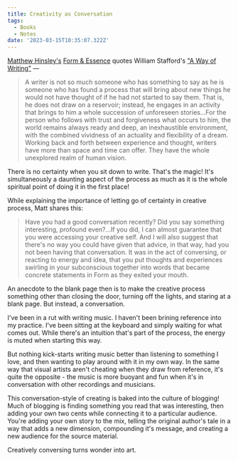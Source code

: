 ```yaml
---
title: Creativity as Conversation
tags:
  - Books
  - Notes
date: '2023-03-15T10:35:07.322Z'
---
```


[Matthew Hinsley's](https://www.matthewhinsley.com/) [Form & Essence](https://www.lulu.com/shop/matthew-hinsley/form-essence/paperback/product-dwke49.html?page=1&pageSize=4) quotes William Stafford's ["A Way of Writing"](http://www2.csudh.edu/ccauthen/451S12/staffort.html) —

> A writer is not so much someone who has something to say as he is someone who has found a process that will bring about new things he would not have thought of if he had not started to say them. That is, he does not draw on a reservoir; instead, he engages in an activity that brings to him a whole succession of unforeseen stories...For the person who follows with trust and forgiveness what occurs to him, the world remains always ready and deep, an inexhaustible environment, with the combined vividness of an actuality and flexibility of a dream. Working back and forth between experience and thought, writers have more than space and time can offer. They have the whole unexplored realm of human vision.

There is no certainty when you sit down to write. That's the magic! It's simultaneously a daunting aspect of the process as much as it is the whole spiritual point of doing it in the first place!

While explaining the importance of letting go of certainty in creative process, Matt shares this:

> Have you had a good conversation recently? Did you say something interesting, profound even?...If you did, I can almost guarantee that you were accessing your creative self. And I will also suggest that there's no way you could have given that advice, in that way, had you not been having that conversation. It was in the act of conversing, or reacting to energy and idea, that you put thoughts and experiences swirling in your subconscious together into words that became concrete statements in Form as they exited your mouth.

An anecdote to the blank page then is to make the creative process something other than closing the door, turning off the lights, and staring at a blank page. But instead, a conversation.

I've been in a rut with writing music. I haven't been brining reference into my practice. I've been sitting at the keyboard and simply waiting for what comes out. While there's an intuition that's part of the process, the energy is muted when starting this way.

But nothing kick-starts writing music better than listening to something I love, and then wanting to play around with it in my own way. In the same way that visual artists aren't cheating when they draw from reference, it's quite the opposite - the music is more buoyant and fun when it's in conversation with other recordings and musicians.

This conversation-style of creating is baked into the culture of blogging! Much of blogging is finding something you read that was interesting, then adding your own two cents while connecting it to a particular audience. You're adding your own story to the mix, telling the original author's tale in a way that adds a new dimension, compounding it's message, and creating a new audience for the source material.

Creatively conversing turns wonder into art.
